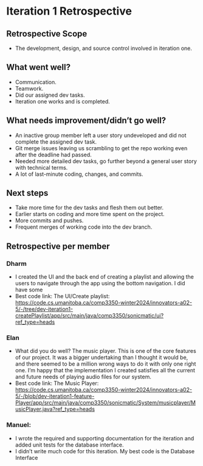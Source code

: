 # Iteration 1 Retrospective

## Retrospective Scope
- The development, design, and source control involved in iteration one. 

## What went well? 

- Communication. 
- Teamwork. 
- Did our assigned dev tasks. 
- Iteration one works and is completed. 

## What needs improvement/didn’t go well? 

- An inactive group member left a user story undeveloped and did not complete the assigned dev task. 
- Git merge issues leaving us scrambling to get the repo working even after the deadline had passed. 
- Needed more detailed dev tasks, go further beyond a general user story with technical terms. 
- A lot of last-minute coding, changes, and commits. 

## Next steps 

- Take more time for the dev tasks and flesh them out better. 
- Earlier starts on coding and more time spent on the project. 
- More commits and pushes. 
- Frequent merges of working code into the dev branch. 

## Retrospective per member 

### Dharm 

- I created the UI and the back end of creating a playlist and allowing the users to navigate through the app using the bottom navigation. I did have some  
- Best code link: The UI/Create playlist: https://code.cs.umanitoba.ca/comp3350-winter2024/innovators-a02-5/-/tree/dev-iteration1-createPlaylist/app/src/main/java/comp3350/sonicmatic/ui?ref_type=heads 

### Elan

- What did you do well? The music player. This is one of the core features of our project. It was a bigger undertaking than I thought it would be, and there seemed to be a million wrong ways to do it with only one right one. I’m happy that the implementation I created satisfies all the current and future needs of playing audio files for our system. 
- Best code link: The Music Player: https://code.cs.umanitoba.ca/comp3350-winter2024/innovators-a02-5/-/blob/dev-iteration1-feature-Player/app/src/main/java/comp3350/sonicmatic/System/musicplayer/MusicPlayer.java?ref_type=heads 

### Manuel: 

- I wrote the required and supporting documentation for the iteration and added unit tests for the database interface. 
- I didn’t write much code for this iteration. My best code is the Database Interface 